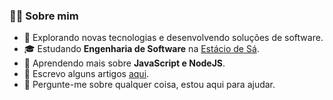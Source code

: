 ### 👨🏻 Sobre mim

- 🤔 Explorando novas tecnologias e desenvolvendo soluções de software.
- 🎓 Estudando **Engenharia de Software** na [Estácio de Sá](https://estacio.br).
- 🌱 Aprendendo mais sobre **JavaScript e NodeJS**.
- 📝 Escrevo alguns artigos [aqui](https://medium.com/vdonoladev).
- 💬 Pergunte-me sobre qualquer coisa, estou aqui para ajudar.
<!-- - 💼 Trabalhando como **ÁREA EM QUE VOCÊ TRABALHA** na [EMPRESA](LINK DA EMPRESA). -->
